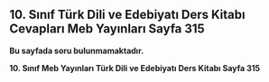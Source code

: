 ## 10. Sınıf Türk Dili ve Edebiyatı Ders Kitabı Cevapları Meb Yayınları Sayfa 315

**Bu sayfada soru bulunmamaktadır.**

**10. Sınıf Meb Yayınları Türk Dili ve Edebiyatı Ders Kitabı Sayfa 315**